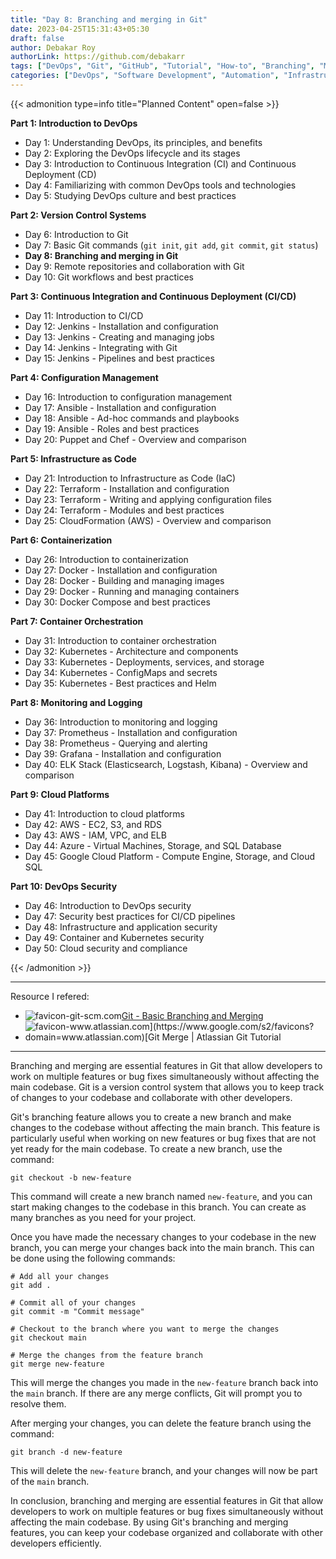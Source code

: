 ```yaml
---
title: "Day 8: Branching and merging in Git"
date: 2023-04-25T15:31:43+05:30
draft: false
author: Debakar Roy
authorLink: https://github.com/debakarr
tags: ["DevOps", "Git", "GitHub", "Tutorial", "How-to", "Branching", "Merging"] 
categories: ["DevOps", "Software Development", "Automation", "Infrastructure", "Git"]
---
```


{{< admonition type=info title="Planned Content" open=false >}}

**Part 1: Introduction to DevOps**

*   Day 1: Understanding DevOps, its principles, and benefits
*   Day 2: Exploring the DevOps lifecycle and its stages
*   Day 3: Introduction to Continuous Integration (CI) and Continuous Deployment (CD)
*   Day 4: Familiarizing with common DevOps tools and technologies
*   Day 5: Studying DevOps culture and best practices

**Part 2: Version Control Systems**

*   Day 6: Introduction to Git
*   Day 7: Basic Git commands (`git init`, `git add`, `git commit`, `git status`)
*   **Day 8: Branching and merging in Git**
*   Day 9: Remote repositories and collaboration with Git
*   Day 10: Git workflows and best practices

**Part 3: Continuous Integration and Continuous Deployment (CI/CD)**

*   Day 11: Introduction to CI/CD
*   Day 12: Jenkins - Installation and configuration
*   Day 13: Jenkins - Creating and managing jobs
*   Day 14: Jenkins - Integrating with Git
*   Day 15: Jenkins - Pipelines and best practices

**Part 4: Configuration Management**

*   Day 16: Introduction to configuration management
*   Day 17: Ansible - Installation and configuration
*   Day 18: Ansible - Ad-hoc commands and playbooks
*   Day 19: Ansible - Roles and best practices
*   Day 20: Puppet and Chef - Overview and comparison

**Part 5: Infrastructure as Code**

*   Day 21: Introduction to Infrastructure as Code (IaC)
*   Day 22: Terraform - Installation and configuration
*   Day 23: Terraform - Writing and applying configuration files
*   Day 24: Terraform - Modules and best practices
*   Day 25: CloudFormation (AWS) - Overview and comparison

**Part 6: Containerization**

*   Day 26: Introduction to containerization
*   Day 27: Docker - Installation and configuration
*   Day 28: Docker - Building and managing images
*   Day 29: Docker - Running and managing containers
*   Day 30: Docker Compose and best practices

**Part 7: Container Orchestration**

*   Day 31: Introduction to container orchestration
*   Day 32: Kubernetes - Architecture and components
*   Day 33: Kubernetes - Deployments, services, and storage
*   Day 34: Kubernetes - ConfigMaps and secrets
*   Day 35: Kubernetes - Best practices and Helm

**Part 8: Monitoring and Logging**

*   Day 36: Introduction to monitoring and logging
*   Day 37: Prometheus - Installation and configuration
*   Day 38: Prometheus - Querying and alerting
*   Day 39: Grafana - Installation and configuration
*   Day 40: ELK Stack (Elasticsearch, Logstash, Kibana) - Overview and comparison

**Part 9: Cloud Platforms**

*   Day 41: Introduction to cloud platforms
*   Day 42: AWS - EC2, S3, and RDS
*   Day 43: AWS - IAM, VPC, and ELB
*   Day 44: Azure - Virtual Machines, Storage, and SQL Database
*   Day 45: Google Cloud Platform - Compute Engine, Storage, and Cloud SQL

**Part 10: DevOps Security**

*   Day 46: Introduction to DevOps security
*   Day 47: Security best practices for CI/CD pipelines
*   Day 48: Infrastructure and application security
*   Day 49: Container and Kubernetes security
*   Day 50: Cloud security and compliance

{{< /admonition >}}

---

Resource I refered:

*   ![favicon-git-scm.com](https://www.google.com/s2/favicons?domain=git-scm.com)[Git - Basic Branching and Merging](https://git-scm.com/book/en/v2/Git-Branching-Basic-Branching-and-Merging)
*   ![favicon-www.atlassian.com](https://www.google.com/s2/favicons?domain=www.atlassian.com)[Git Merge | Atlassian Git Tutorial](https://www.atlassian.com/git/tutorials/using-branches/git-merge)

---

Branching and merging are essential features in Git that allow developers to work on multiple features or bug fixes simultaneously without affecting the main codebase. Git is a version control system that allows you to keep track of changes to your codebase and collaborate with other developers.

Git's branching feature allows you to create a new branch and make changes to the codebase without affecting the main branch. This feature is particularly useful when working on new features or bug fixes that are not yet ready for the main codebase. To create a new branch, use the command:

```console
git checkout -b new-feature
```

This command will create a new branch named `new-feature`, and you can start making changes to the codebase in this branch. You can create as many branches as you need for your project.

Once you have made the necessary changes to your codebase in the new branch, you can merge your changes back into the main branch. This can be done using the following commands:

```console
# Add all your changes
git add .

# Commit all of your changes
git commit -m "Commit message"

# Checkout to the branch where you want to merge the changes
git checkout main

# Merge the changes from the feature branch
git merge new-feature
```

This will merge the changes you made in the `new-feature` branch back into the `main` branch. If there are any merge conflicts, Git will prompt you to resolve them.

After merging your changes, you can delete the feature branch using the command:

```console
git branch -d new-feature
```

This will delete the `new-feature` branch, and your changes will now be part of the `main` branch.

In conclusion, branching and merging are essential features in Git that allow developers to work on multiple features or bug fixes simultaneously without affecting the main codebase. By using Git's branching and merging features, you can keep your codebase organized and collaborate with other developers efficiently.
